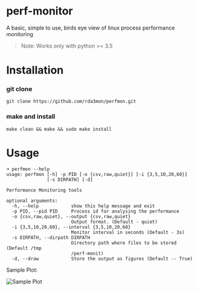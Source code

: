# perf-monitor

A basic, simple to use, birds eye view of linux process performance monitoring

> Note: Works only with python >= 3.5

# Installation 

### git clone 

`git clone https://github.com/rda3mon/perfmon.git`

### make and install

`make clean && make && sudo make install`

# Usage

```
➜ perfmon --help
usage: perfmon [-h] -p PID [-o {csv,raw,quiet}] [-i {3,5,10,20,60}]
               [-s DIRPATH] [-d]

Performance Monitoring tools

optional arguments:
  -h, --help            show this help message and exit
  -p PID, --pid PID     Process id for analysing the performance
  -o {csv,raw,quiet}, --output {csv,raw,quiet}
                        Output format. (Default - quiet)
  -i {3,5,10,20,60}, --interval {3,5,10,20,60}
                        Monitor interval in seconds (Default - 3s)
  -s DIRPATH, --dirpath DIRPATH
                        Directory path where files to be stored (Default /tmp
                        /perf-monit)
  -d, --draw            Store the output as figures (Default -- True)
```


Sample Plot:

![Sample Plot](https://raw.githubusercontent.com/rda3mon/perfmon/master/resources/images/sample_readme_image.png)


